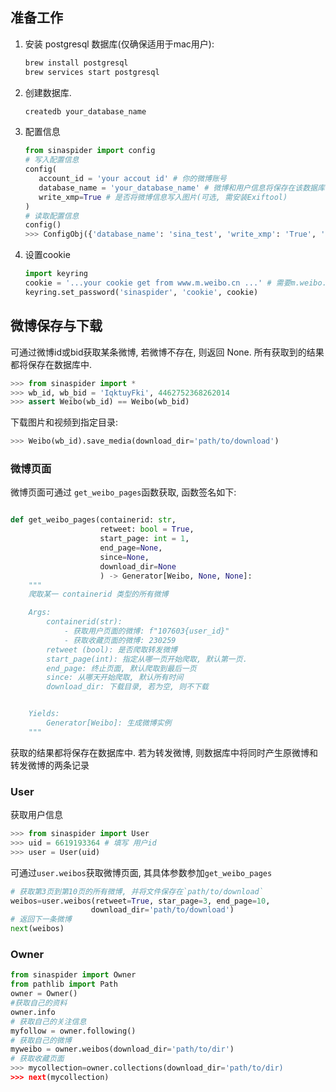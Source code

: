 
##  准备工作
1. 安装 postgresql 数据库(仅确保适用于mac用户):
    ```zsh
    brew install postgresql
    brew services start postgresql
    ```
2. 创建数据库.
   ```zsh
   createdb your_database_name
   ```
3. 配置信息 
   ```python
   from sinaspider import config
   # 写入配置信息
   config(
      account_id = 'your accout id' # 你的微博账号
      database_name = 'your_database_name' # 微博和用户信息将保存在该数据库
      write_xmp=True # 是否将微博信息写入图片(可选, 需安装Exiftool)
   )
   # 读取配置信息
   config()
   >>> ConfigObj({'database_name': 'sina_test', 'write_xmp': 'True', 'account_id': '6619193364'})
   ```
4. 设置cookie
   ```python
   import keyring
   cookie = '...your cookie get from www.m.weibo.cn ...' # 需要m.weibo.cn网页的cookie
   keyring.set_password('sinaspider', 'cookie', cookie)
   ```

## 微博保存与下载
可通过微博id或bid获取某条微博, 若微博不存在, 则返回 None.
所有获取到的结果都将保存在数据库中.
```python
>>> from sinaspider import *
>>> wb_id, wb_bid = 'IqktuyFki', 4462752368262014
>>> assert Weibo(wb_id) == Weibo(wb_bid)
```
下载图片和视频到指定目录:
```python
>>> Weibo(wb_id).save_media(download_dir='path/to/download')
```

### 微博页面
微博页面可通过 `get_weibo_pages`函数获取, 函数签名如下:
```python

def get_weibo_pages(containerid: str,
                    retweet: bool = True,
                    start_page: int = 1,
                    end_page=None,
                    since=None,
                    download_dir=None
                    ) -> Generator[Weibo, None, None]:
    """
    爬取某一 containerid 类型的所有微博

    Args:
        containerid(str): 
            - 获取用户页面的微博: f"107603{user_id}"
            - 获取收藏页面的微博: 230259
        retweet (bool): 是否爬取转发微博
        start_page(int): 指定从哪一页开始爬取, 默认第一页.
        end_page: 终止页面, 默认爬取到最后一页
        since: 从哪天开始爬取, 默认所有时间
        download_dir: 下载目录, 若为空, 则不下载


    Yields:
        Generator[Weibo]: 生成微博实例
    """

```
获取的结果都将保存在数据库中. 若为转发微博, 则数据库中将同时产生原微博和转发微博的两条记录

   
### User
获取用户信息
```python
>>> from sinaspider import User
>>> uid = 6619193364 # 填写 用户id
>>> user = User(uid)
```
可通过`user.weibos`获取微博页面, 其具体参数参加`get_weibo_pages`
```python
# 获取第3页到第10页的所有微博, 并将文件保存在`path/to/download`
weibos=user.weibos(retweet=True, star_page=3, end_page=10, 
                  download_dir='path/to/download')
# 返回下一条微博
next(weibos)
```




### Owner

```python
from sinaspider import Owner
from pathlib import Path
owner = Owner()
#获取自己的资料
owner.info
# 获取自己的关注信息
myfollow = owner.following()
# 获取自己的微博
myweibo = owner.weibos(download_dir='path/to/dir')
# 获取收藏页面
>>> mycollection=owner.collections(download_dir='path/to/dir)
>>> next(mycollection)

```
